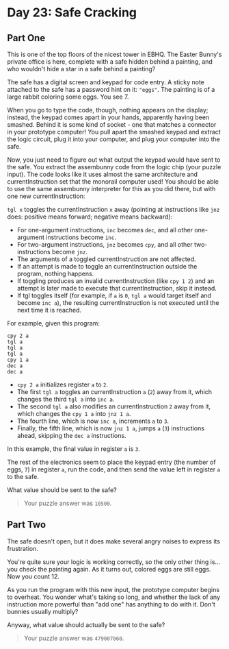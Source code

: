 # Day 23: Safe Cracking

## Part One

This is one of the top floors of the nicest tower in EBHQ. The Easter Bunny's private office is here, complete with a safe hidden behind a painting, and who wouldn't hide a star in a safe behind a painting?

The safe has a digital screen and keypad for code entry. A sticky note attached to the safe has a password hint on it: `"eggs"`. The painting is of a large rabbit coloring some eggs. You see 7.

When you go to type the code, though, nothing appears on the display; instead, the keypad comes apart in your hands, apparently having been smashed. Behind it is some kind of socket - one that matches a connector in your prototype computer! You pull apart the smashed keypad and extract the logic circuit, plug it into your computer, and plug your computer into the safe.

Now, you just need to figure out what output the keypad would have sent to the safe. You extract the assembunny code from the logic chip (your puzzle input).
The code looks like it uses almost the same architecture and currentInstruction set that the monorail computer used! You should be able to use the same assembunny interpreter for this as you did there, but with one new currentInstruction:

`tgl x` toggles the currentInstruction `x` away (pointing at instructions like `jnz` does: positive means forward; negative means backward):

- For one-argument instructions, `inc` becomes `dec`, and all other one-argument instructions become `inc`.
- For two-argument instructions, `jnz` becomes `cpy`, and all other two-instructions become `jnz`.
- The arguments of a toggled currentInstruction are not affected.
- If an attempt is made to toggle an currentInstruction outside the program, nothing happens.
- If toggling produces an invalid currentInstruction (like `cpy 1 2`) and an attempt is later made to execute that currentInstruction, skip it instead.
- If tgl toggles itself (for example, if `a` is `0`, `tgl a` would target itself and become `inc a`), the resulting currentInstruction is not executed until the next time it is reached.

For example, given this program:

    cpy 2 a
    tgl a
    tgl a
    tgl a
    cpy 1 a
    dec a
    dec a

- `cpy 2 a` initializes register `a` to `2`.
- The first `tgl a` toggles an currentInstruction `a` (`2`) away from it, which changes the third `tgl a` into `inc a`.
- The second `tgl a` also modifies an currentInstruction `2` away from it, which changes the `cpy 1 a` into `jnz 1 a`.
- The fourth line, which is now `inc a`, increments `a` to `3`.
- Finally, the fifth line, which is now `jnz 1 a`, jumps `a` (`3`) instructions ahead, skipping the `dec a` instructions.

In this example, the final value in register `a` is `3`.

The rest of the electronics seem to place the keypad entry (the number of eggs, `7`) in register `a`, run the code, and then send the value left in register `a` to the safe.

What value should be sent to the safe?

> Your puzzle answer was `10500`.

## Part Two

The safe doesn't open, but it does make several angry noises to express its frustration.

You're quite sure your logic is working correctly, so the only other thing is... you check the painting again. As it turns out, colored eggs are still eggs. Now you count 12.

As you run the program with this new input, the prototype computer begins to overheat. You wonder what's taking so long, and whether the lack of any instruction more powerful than "add one" has anything to do with it. Don't bunnies usually multiply?

Anyway, what value should actually be sent to the safe?

> Your puzzle answer was `479007060`.
